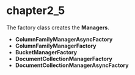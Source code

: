 # chapter2\_5

The factory class creates the **Managers**.

* **ColumnFamilyManagerAsyncFactory**
* **ColumnFamilyManagerFactory**
* **BucketManagerFactory**
* **DocumentCollectionManagerFactory**
* **DocumentCollectionManagerAsyncFactory**

